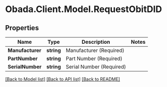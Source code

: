 
# Obada.Client.Model.RequestObitDID

## Properties

Name | Type | Description | Notes
------------ | ------------- | ------------- | -------------
**Manufacturer** | **string** | Manufacturer (Required) | 
**PartNumber** | **string** | Part Number (Required) | 
**SerialNumber** | **string** | Serial Number (Required) | 

[[Back to Model list]](../README.md#documentation-for-models)
[[Back to API list]](../README.md#documentation-for-api-endpoints)
[[Back to README]](../README.md)

